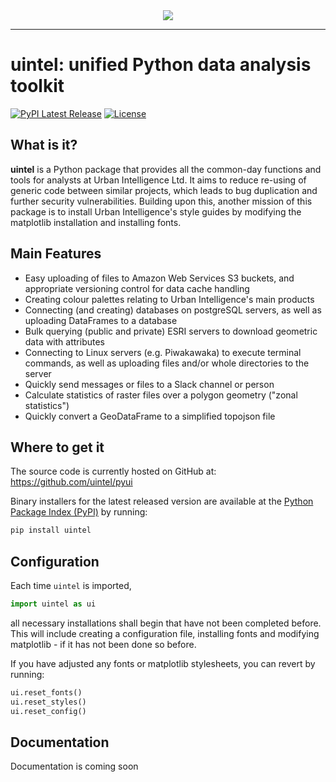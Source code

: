 <div align="center">
  <img src="https://urbanintelligence.co.nz/wp-content/uploads/2022/05/Artboard-1-copy-23.svg"><br>
</div>

-----------------

# uintel: unified Python data analysis toolkit
[![PyPI Latest Release](https://img.shields.io/pypi/v/uintel.svg)](https://pypi.org/project/uintel/)
[![License](https://img.shields.io/pypi/l/uintel.svg)](https://github.com/uintel/pyui/blob/main/LICENSE)

## What is it?

**uintel** is a Python package that provides all the common-day functions and tools for analysts at Urban Intelligence Ltd. It aims to reduce re-using of generic code between similar projects, which leads to bug duplication and further security vulnerabilities. Building upon this, another mission of this package is to install Urban Intelligence's style guides by modifying the matplotlib installation and installing fonts. 


## Main Features

  - Easy uploading of files to Amazon Web Services S3 buckets, and appropriate versioning control for data cache handling
  - Creating colour palettes relating to Urban Intelligence's main products
  - Connecting (and creating) databases on postgreSQL servers, as well as uploading DataFrames to a database
  - Bulk querying (public and private) ESRI servers to download geometric data with attributes
  - Connecting to Linux servers (e.g. Piwakawaka) to execute terminal commands, as well as uploading files and/or whole directories to the server
  - Quickly send messages or files to a Slack channel or person
  - Calculate statistics of raster files over a polygon geometry ("zonal statistics")
  - Quickly convert a GeoDataFrame to a simplified topojson file

## Where to get it
The source code is currently hosted on GitHub at:
https://github.com/uintel/pyui

Binary installers for the latest released version are available at the [Python
Package Index (PyPI)](https://pypi.org/project/uintel) by running:

```sh
pip install uintel
```

## Configuration
Each time ```uintel``` is imported,

```py
import uintel as ui
```

all necessary installations shall begin that have not been completed before. This will include creating a configuration file, installing fonts and modifying matplotlib - if it has not been done so before.

If you have adjusted any fonts or matplotlib stylesheets, you can revert by running:

```py
ui.reset_fonts()
ui.reset_styles()
ui.reset_config()
```

## Documentation
Documentation is coming soon
